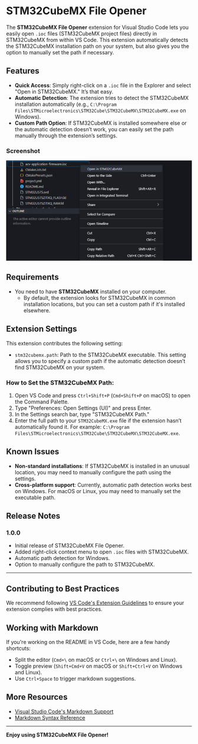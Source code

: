# STM32CubeMX File Opener

The **STM32CubeMX File Opener** extension for Visual Studio Code lets you easily open `.ioc` files (STM32CubeMX project files) directly in STM32CubeMX from within VS Code. This extension automatically detects the STM32CubeMX installation path on your system, but also gives you the option to manually set the path if necessary.

## Features

- **Quick Access**: Simply right-click on a `.ioc` file in the Explorer and select "Open in STM32CubeMX." It’s that easy.
- **Automatic Detection**: The extension tries to detect the STM32CubeMX installation automatically (e.g., `C:\Program Files\STMicroelectronics\STM32Cube\STM32CubeMX\STM32CubeMX.exe` on Windows).
- **Custom Path Option**: If STM32CubeMX is installed somewhere else or the automatic detection doesn’t work, you can easily set the path manually through the extension’s settings.

### Screenshot

![Context Menu](images/context-menu.png)

## Requirements

- You need to have **STM32CubeMX** installed on your computer.
  - By default, the extension looks for STM32CubeMX in common installation locations, but you can set a custom path if it's installed elsewhere.

## Extension Settings

This extension contributes the following setting:

- `stm32cubemx.path`: Path to the STM32CubeMX executable. This setting allows you to specify a custom path if the automatic detection doesn’t find STM32CubeMX on your system.

### How to Set the STM32CubeMX Path:

1. Open VS Code and press `Ctrl+Shift+P` (`Cmd+Shift+P` on macOS) to open the Command Palette.
2. Type "Preferences: Open Settings (UI)" and press Enter.
3. In the Settings search bar, type "STM32CubeMX Path."
4. Enter the full path to your `STM32CubeMX.exe` file if the extension hasn’t automatically found it. For example: `C:\Program Files\STMicroelectronics\STM32Cube\STM32CubeMX\STM32CubeMX.exe`.

## Known Issues

- **Non-standard installations**: If STM32CubeMX is installed in an unusual location, you may need to manually configure the path using the settings.
- **Cross-platform support**: Currently, automatic path detection works best on Windows. For macOS or Linux, you may need to manually set the executable path.

## Release Notes

### 1.0.0

- Initial release of STM32CubeMX File Opener.
- Added right-click context menu to open `.ioc` files with STM32CubeMX.
- Automatic path detection for Windows.
- Option to manually configure the path to STM32CubeMX.

---

## Contributing to Best Practices

We recommend following [VS Code's Extension Guidelines](https://code.visualstudio.com/api/references/extension-guidelines) to ensure your extension complies with best practices.

## Working with Markdown

If you're working on the README in VS Code, here are a few handy shortcuts:

- Split the editor (`Cmd+\` on macOS or `Ctrl+\` on Windows and Linux).
- Toggle preview (`Shift+Cmd+V` on macOS or `Shift+Ctrl+V` on Windows and Linux).
- Use `Ctrl+Space` to trigger markdown suggestions.

## More Resources

- [Visual Studio Code's Markdown Support](http://code.visualstudio.com/docs/languages/markdown)
- [Markdown Syntax Reference](https://help.github.com/articles/markdown-basics/)

---

**Enjoy using STM32CubeMX File Opener!**

